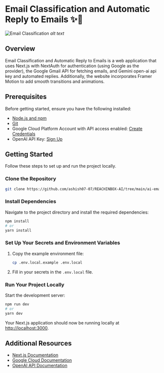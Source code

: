 # Email Classification and Automatic Reply to Emails ✨🚀

![Email Classification](../ai-email/public/email.png)
_alt text_

## Overview

Email Classification and Automatic Reply to Emails is a web application that uses Next.js with NextAuth for authentication (using Google as the provider), the Google Gmail API for fetching emails, and Gemini open-ai api key and automated replies. Additionally, the website incorporates Framer Motion to add smooth transitions and animations.

## Prerequisites

Before getting started, ensure you have the following installed:

- [Node.js and npm](https://nodejs.org/)
- [Git](https://git-scm.com/)
- Google Cloud Platform Account with API access enabled: [Create Credentials](https://developers.google.com/workspace/guides/create-credentials)
- OpenAI API Key: [Sign Up](https://ai.google.dev/gemini-api/docs/api-key)

## Getting Started

Follow these steps to set up and run the project locally.

### Clone the Repository

```bash
git clone https://github.com/ashish07-07/REACHINBOX-AI/tree/main/ai-email
```

### Install Dependencies

Navigate to the project directory and install the required dependencies:

```bash
npm install
# or
yarn install
```

### Set Up Your Secrets and Environment Variables

1. Copy the example environment file:
   ```bash
   cp .env.local.example .env.local
   ```
2. Fill in your secrets in the `.env.local` file.

### Run Your Project Locally

Start the development server:

```bash
npm run dev
# or
yarn dev
```

Your Next.js application should now be running locally at [http://localhost:3000](http://localhost:3000).

## Additional Resources

- [Next.js Documentation](https://nextjs.org/docs)
- [Google Cloud Documentation](https://cloud.google.com/docs)
- [OpenAI API Documentation](https://platform.openai.com/docs)
